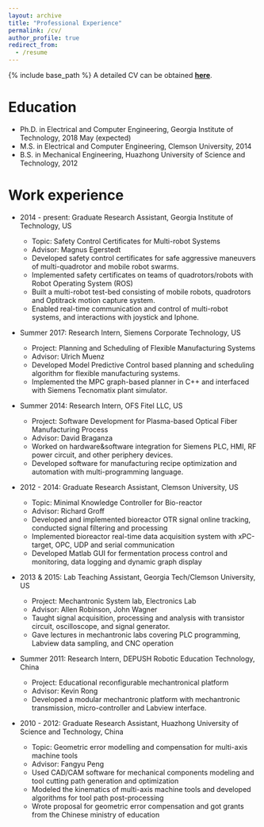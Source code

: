 ```yaml
---
layout: archive
title: "Professional Experience"
permalink: /cv/
author_profile: true
redirect_from:
  - /resume
---
```


{% include base_path %}
A detailed CV can be obtained [<b>here</b>](http://liwanggt.github.io/files/Li_Wang_Georgia_Tech.pdf).

Education
======
* Ph.D. in Electrical and Computer Engineering, Georgia Institute of Technology, 2018 May (expected)
* M.S. in Electrical and Computer Engineering, Clemson University, 2014
* B.S. in Mechanical Engineering, Huazhong University of Science and Technology, 2012

Work experience
======
* 2014 - present: Graduate Research Assistant, Georgia Institute of Technology, US
  * Topic: Safety Control Certificates for Multi-robot Systems
  * Advisor: Magnus Egerstedt
  * Developed safety control certificates for safe aggressive maneuvers of multi-quadrotor and mobile robot swarms.
  * Implemented safety certificates on teams of quadrotors/robots with Robot Operating System (ROS)
  * Built a multi-robot test-bed consisting of mobile robots, quadrotors and Optitrack motion capture system.
  * Enabled real-time communication and control of multi-robot systems, and interactions with joystick and Iphone.

* Summer 2017: Research Intern, Siemens Corporate Technology, US
  * Project: Planning and Scheduling of Flexible Manufacturing Systems
  * Advisor: Ulrich Muenz
  * Developed Model Predictive Control based planning and scheduling algorithm for flexible manufacturing systems.
  * Implemented the MPC graph-based planner in C++ and interfaced with Siemens Tecnomatix plant simulator.

* Summer 2014: Research Intern, OFS Fitel LLC, US
  * Project: Software Development for Plasma-based Optical Fiber Manufacturing Process
  * Advisor: David Braganza
  * Worked on hardware&software integration for Siemens PLC, HMI, RF power circuit, and other periphery devices.
  * Developed software for manufacturing recipe optimization and automation with multi-programming language.
  
* 2012 - 2014: Graduate Research Assistant, Clemson University, US
  * Topic: Minimal Knowledge Controller for Bio-reactor
  * Advisor: Richard Groff
  * Developed and implemented bioreactor OTR signal online tracking, conducted signal filtering and processing
  * Implemented bioreactor real-time data acquisition system with xPC-target, OPC, UDP and serial communication
  * Developed Matlab GUI for fermentation process control and monitoring, data logging and dynamic graph display
  
* 2013 & 2015: Lab Teaching Assistant, Georgia Tech/Clemson University, US
  * Project: Mechantronic System lab, Electronics Lab
  * Advisor: Allen Robinson, John Wagner
  * Taught signal acquisition, processing and analysis with transistor circuit, oscilloscope, and signal generator.
  * Gave lectures in mechantronic labs covering PLC programming, Labview data sampling, and CNC operation
  
* Summer 2011: Research Intern, DEPUSH Robotic Education Technology, China
  * Project: Educational reconfigurable mechantronical platform
  * Advisor: Kevin Rong
  * Developed a modular mechantronic platform with mechantronic transmission, micro-controller and Labview interface.
 
* 2010 - 2012: Graduate Research Assistant, Huazhong University of Science and Technology, China
  * Topic: Geometric error modelling and compensation for multi-axis machine tools
  * Advisor: Fangyu Peng
  * Used CAD/CAM software for mechanical components modeling and tool cutting path generation and optimization
  * Modeled the kinematics of multi-axis machine tools and developed algorithms for tool path post-processing
  * Wrote proposal for geometric error compensation and got grants from the Chinese ministry of education
